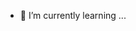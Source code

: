 
- 🌱 I’m currently learning ...


<!---
Linkinerr/Linkinerr is a ✨ special ✨ repository because its `README.md` (this file) appears on your GitHub profile.
You can click the Preview link to take a look at your changes.
--->
